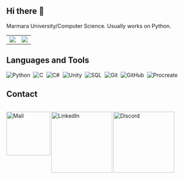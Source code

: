 ## Hi there 👋
  Marmara University/Computer Science. Usually works on Python.
<!--

Here are some ideas to get you started:

- 🔭 I’m currently working on ...
- 🌱 I’m currently learning ...
- 👯 I’m looking to collaborate on ...
- 🤔 I’m looking for help with ...
- 💬 Ask me about ...
- 📫 How to reach me: ...
- 😄 Pronouns: ...
- ⚡ Fun fact: ...

## Spotify Playing 🎧



[<img src="https://spotify-now-playing.satyu.vercel.app/api/spotify-playing" alt="Spotify Now Playing" width="350" style="float: left; margin-right: 10px;" />]
(https://open.spotify.com/user/djehel041cfyz8fyrsqpnoftn)
-->


<table>
  <tr>
    <td align="center">
      <img align="center" src="https://github-readme-stats.vercel.app/api?username=talhaucarr&count_private=true&show_icons=true&theme=radical&include_all_commits=true" />
      
    
  <td align="center">
    <img align="center" src="https://github-readme-stats.vercel.app/api/top-langs/?username=talhaucarr&theme=radical" />
  </td>

  </tr>
</table>

## Languages and Tools

![Python](https://img.shields.io/badge/-Python-05122A?style=flat&logo=python)&nbsp;
![C](https://img.shields.io/badge/-C-05122A?style=flat&logo=c)&nbsp;
![C#](https://img.shields.io/badge/-C%23-05122A?style=flat&logo=c-sharp)&nbsp;
![Unity](https://img.shields.io/badge/-Unity-05122A?style=flat&logo=unity)&nbsp;
![SQL](https://img.shields.io/badge/-SQLite-05122A?style=flat&logo=sqlite)&nbsp;
![Git](https://img.shields.io/badge/-Git-05122A?style=flat&logo=git)&nbsp;
![GitHub](https://img.shields.io/badge/-GitHub-05122A?style=flat&logo=github)&nbsp;
![Procreate](https://img.shields.io/badge/-Procreate-05122A?style=flat&logo=procreate)&nbsp;


## Contact
<br>
    <a href="mailto:talhaucarr@hotmail.com">
    <img align="left" alt="Mail" width="115px" src="https://img.shields.io/badge/Mail-0078D4?style=for-the-badge&logo=microsoft-outlook&logoColor=white" />
  </a> 
  &nbsp;&nbsp;
    <a href="https://www.linkedin.com/in/talhaucarr/">
    <img align="left" alt="LinkedIn" width="160px" src="https://img.shields.io/badge/LinkedIn-0077B5?style=for-the-badge&logo=linkedin&logoColor=white" />
  </a>
   &nbsp;&nbsp;
    <a href="https://discord.gg/FSb23qaXcX">
    <img align="left" alt="Discord" width="160px" src="https://img.shields.io/badge/Discord-0077B5?style=for-the-badge&logo=discord&logoColor=white" />
  </a>


<br><br>



